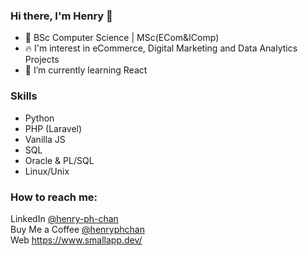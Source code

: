 ### Hi there, I'm Henry 👋
- 🏫 BSc Computer Science | MSc(ECom&IComp)
- 🔥 I'm interest in eCommerce, Digital Marketing and Data Analytics Projects
- 🌱 I’m currently learning React

### Skills
- Python
- PHP (Laravel)
- Vanilla JS
- SQL
- Oracle & PL/SQL
- Linux/Unix

### How to reach me:
LinkedIn [@henry-ph-chan](https://www.linkedin.com/in/henry-ph-chan/) <br>
Buy Me a Coffee [@henryphchan](https://www.buymeacoffee.com/henryphchan) <br>
Web https://www.smallapp.dev/

<!--
**henryphchan/henryphchan** is a ✨ _special_ ✨ repository because its `README.md` (this file) appears on your GitHub profile.

Here are some ideas to get you started:

- 🔭 I’m currently working on ...
- 🌱 I’m currently learning ...
- 👯 I’m looking to collaborate on ...
- 🤔 I’m looking for help with ...
- 💬 Ask me about ...
- 📫 How to reach me: ...
- 😄 Pronouns: ...
- ⚡ Fun fact: ...
-->
